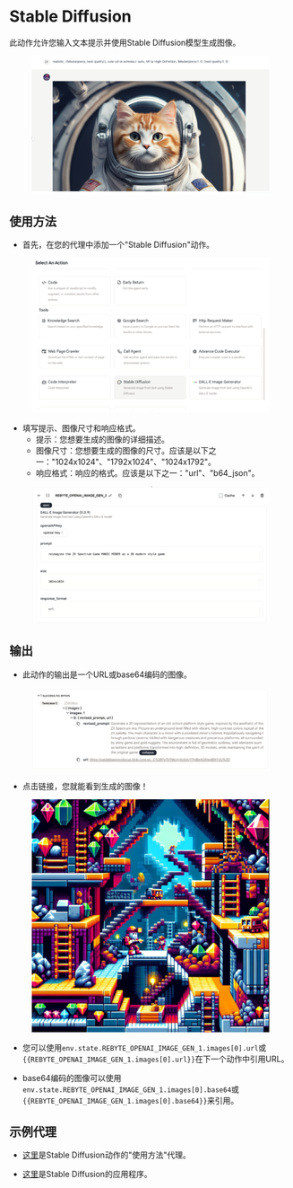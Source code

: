 # Stable Diffusion

此动作允许您输入文本提示并使用Stable Diffusion模型生成图像。

<figure><img src="../../../../images/sd-1.png"></figure>

## 使用方法

* 首先，在您的代理中添加一个"Stable Diffusion"动作。

<figure><img src="../../../../images/sd-2.png"></figure>

* 填写提示、图像尺寸和响应格式。
  * 提示：您想要生成的图像的详细描述。
  * 图像尺寸：您想要生成的图像的尺寸。应该是以下之一："1024x1024"、"1792x1024"、"1024x1792"。
  * 响应格式：响应的格式。应该是以下之一："url"、"b64_json"。
  
<figure><img src="../../../../images/sd-3.png"></figure>
  
## 输出

* 此动作的输出是一个URL或base64编码的图像。

<figure><img src="../../../../images/sd-4.png"></figure>

* 点击链接，您就能看到生成的图像！

<figure><img src="../../../../images/sd-5.png"></figure>

* 您可以使用`env.state.REBYTE_OPENAI_IMAGE_GEN_1.images[0].url`或`{{REBYTE_OPENAI_IMAGE_GEN_1.images[0].url}}`在下一个动作中引用URL。
  
* base64编码的图像可以使用`env.state.REBYTE_OPENAI_IMAGE_GEN_1.images[0].base64`或`{{REBYTE_OPENAI_IMAGE_GEN_1.images[0].base64}}`来引用。

## 示例代理

* [这里](https://rebyte.ai/p/21b2295005587a5375d8/callable/3396e0e83a81396c1ba7/editor)是Stable Diffusion动作的"使用方法"代理。

* [这里](https://rebyte.ai/copilot/c359f8a71fa2e7c6264a/session/d67c8195be)是Stable Diffusion的应用程序。
